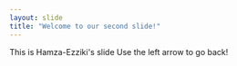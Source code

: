 ```yaml
---
layout: slide
title: "Welcome to our second slide!"
---
```


This is Hamza-Ezziki's slide
Use the left arrow to go back!
